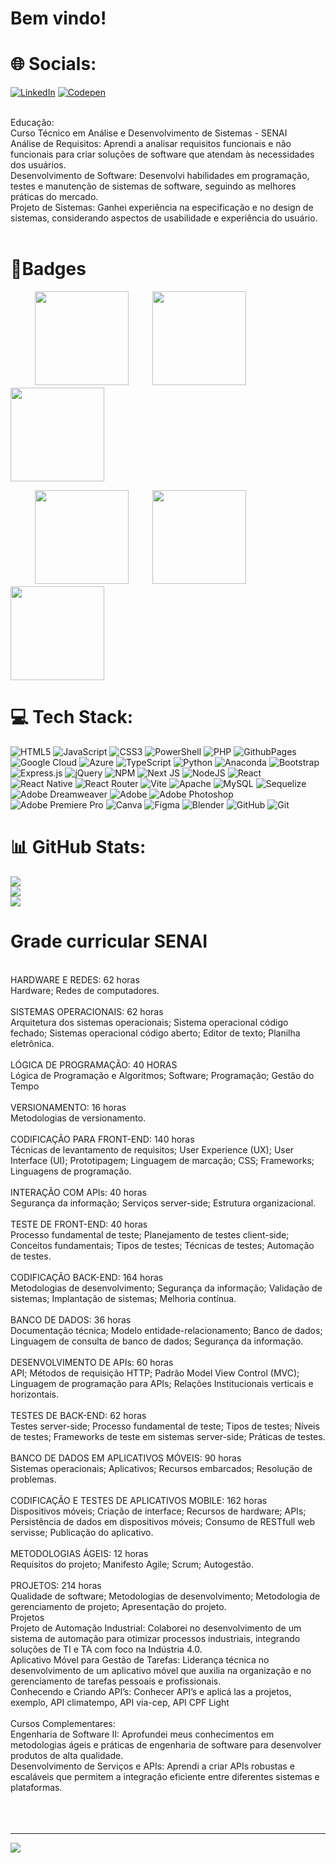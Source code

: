 #                                                                     Bem vindo!

# 🌐 Socials:
[![LinkedIn](https://img.shields.io/badge/LinkedIn-%230077B5.svg?logo=linkedin&logoColor=white)](https://linkedin.com/in/https://www.linkedin.com/in/gabriel-de-oliveira-rodrigues-39b318276/) [![Codepen](https://img.shields.io/badge/Codepen-000000?style=for-the-badge&logo=codepen&logoColor=white)](https://codepen.io/https://codepen.io/bmpvidmh-the-sans) 

<br>Educação:
<br>Curso Técnico em Análise e Desenvolvimento de Sistemas - SENAI
<br>Análise de Requisitos: Aprendi a analisar requisitos funcionais e não funcionais para criar soluções de software que atendam às necessidades dos usuários.<br>Desenvolvimento de Software: Desenvolvi habilidades em programação, testes e manutenção de sistemas de software, seguindo as melhores práticas do mercado.<br>Projeto de Sistemas: Ganhei experiência na especificação e no design de sistemas, considerando aspectos de usabilidade e experiência do usuário.
<br>
<br>

# 🏅Badges
ㅤㅤㅤ[<img src="https://cdn.qwiklabs.com/eyrbhXHgXHKYZFDqAbww8CGLzlYmIb8l9zWD3IZHmI4%3D" height="150"></a>](https://www.cloudskillsboost.google/public_profiles/3192e5c2-c28d-4add-a8cd-5fe99c747b78/badges/6560603)ㅤㅤㅤ[<img src="https://cdn.qwiklabs.com/FviWG7zqkyrY7cCjCHeaf6nfyVpOjelrIOdu65triDw%3D" height="150"></a>](https://www.cloudskillsboost.google/public_profiles/3192e5c2-c28d-4add-a8cd-5fe99c747b78/badges/5697501)ㅤㅤㅤ[<img src="https://cdn.qwiklabs.com/OT8k8pRRu%2ForDqpfuMIwyglzX14PyLPFHd2FNRS0Ifc%3D" height="150"></a>](https://www.cloudskillsboost.google/public_profiles/3192e5c2-c28d-4add-a8cd-5fe99c747b78/badges/5272077)

ㅤㅤㅤ[<img src="https://cdn.qwiklabs.com/6QsPX5Wdg0eHWFed3ZKTbX2c88yVFGgaWPlYt%2BJdp4Q%3D" height="150"></a>](https://www.cloudskillsboost.google/public_profiles/3192e5c2-c28d-4add-a8cd-5fe99c747b78/badges/5107142)ㅤㅤㅤ[<img src="https://cdn.qwiklabs.com/SOUHCWvev6HmfC5QztXJd%2BCkSK8%2B3WGWg%2BF%2Fww%2FfqXA%3D" height="150"></a>](https://www.cloudskillsboost.google/public_profiles/3192e5c2-c28d-4add-a8cd-5fe99c747b78/badges/4757337)ㅤㅤㅤ[<img src="https://cdn.qwiklabs.com/TbOoOcpQdNxRawSvSE3K5cbakxBmki8F%2FgjwN6yKY98%3D" height="150"></a>](https://www.cloudskillsboost.google/public_profiles/3192e5c2-c28d-4add-a8cd-5fe99c747b78/badges/4661276)
<br>

# 💻 Tech Stack:
![HTML5](https://img.shields.io/badge/html5-%23E34F26.svg?style=for-the-badge&logo=html5&logoColor=white) ![JavaScript](https://img.shields.io/badge/javascript-%23323330.svg?style=for-the-badge&logo=javascript&logoColor=%23F7DF1E) ![CSS3](https://img.shields.io/badge/css3-%231572B6.svg?style=for-the-badge&logo=css3&logoColor=white) ![PowerShell](https://img.shields.io/badge/PowerShell-%235391FE.svg?style=for-the-badge&logo=powershell&logoColor=white) ![PHP](https://img.shields.io/badge/php-%23777BB4.svg?style=for-the-badge&logo=php&logoColor=white) ![GithubPages](https://img.shields.io/badge/github%20pages-121013?style=for-the-badge&logo=github&logoColor=white) ![Google Cloud](https://img.shields.io/badge/GoogleCloud-%234285F4.svg?style=for-the-badge&logo=google-cloud&logoColor=white) ![Azure](https://img.shields.io/badge/azure-%230072C6.svg?style=for-the-badge&logo=microsoftazure&logoColor=white) ![TypeScript](https://img.shields.io/badge/typescript-%23007ACC.svg?style=for-the-badge&logo=typescript&logoColor=white) ![Python](https://img.shields.io/badge/python-3670A0?style=for-the-badge&logo=python&logoColor=ffdd54) ![Anaconda](https://img.shields.io/badge/Anaconda-%2344A833.svg?style=for-the-badge&logo=anaconda&logoColor=white) ![Bootstrap](https://img.shields.io/badge/bootstrap-%238511FA.svg?style=for-the-badge&logo=bootstrap&logoColor=white) ![Express.js](https://img.shields.io/badge/express.js-%23404d59.svg?style=for-the-badge&logo=express&logoColor=%2361DAFB) ![jQuery](https://img.shields.io/badge/jquery-%230769AD.svg?style=for-the-badge&logo=jquery&logoColor=white) ![NPM](https://img.shields.io/badge/NPM-%23CB3837.svg?style=for-the-badge&logo=npm&logoColor=white) ![Next JS](https://img.shields.io/badge/Next-black?style=for-the-badge&logo=next.js&logoColor=white) ![NodeJS](https://img.shields.io/badge/node.js-6DA55F?style=for-the-badge&logo=node.js&logoColor=white) ![React](https://img.shields.io/badge/react-%2320232a.svg?style=for-the-badge&logo=react&logoColor=%2361DAFB) ![React Native](https://img.shields.io/badge/react_native-%2320232a.svg?style=for-the-badge&logo=react&logoColor=%2361DAFB) ![React Router](https://img.shields.io/badge/React_Router-CA4245?style=for-the-badge&logo=react-router&logoColor=white) ![Vite](https://img.shields.io/badge/vite-%23646CFF.svg?style=for-the-badge&logo=vite&logoColor=white) ![Apache](https://img.shields.io/badge/apache-%23D42029.svg?style=for-the-badge&logo=apache&logoColor=white) ![MySQL](https://img.shields.io/badge/mysql-4479A1.svg?style=for-the-badge&logo=mysql&logoColor=white) ![Sequelize](https://img.shields.io/badge/Sequelize-52B0E7?style=for-the-badge&logo=Sequelize&logoColor=white) ![Adobe Dreamweaver](https://img.shields.io/badge/Adobe%20Dreamweaver-FF61F6.svg?style=for-the-badge&logo=Adobe%20Dreamweaver&logoColor=white) ![Adobe](https://img.shields.io/badge/adobe-%23FF0000.svg?style=for-the-badge&logo=adobe&logoColor=white) ![Adobe Photoshop](https://img.shields.io/badge/adobe%20photoshop-%2331A8FF.svg?style=for-the-badge&logo=adobe%20photoshop&logoColor=white) ![Adobe Premiere Pro](https://img.shields.io/badge/Adobe%20Premiere%20Pro-9999FF.svg?style=for-the-badge&logo=Adobe%20Premiere%20Pro&logoColor=white) ![Canva](https://img.shields.io/badge/Canva-%2300C4CC.svg?style=for-the-badge&logo=Canva&logoColor=white) ![Figma](https://img.shields.io/badge/figma-%23F24E1E.svg?style=for-the-badge&logo=figma&logoColor=white) ![Blender](https://img.shields.io/badge/blender-%23F5792A.svg?style=for-the-badge&logo=blender&logoColor=white) ![GitHub](https://img.shields.io/badge/github-%23121011.svg?style=for-the-badge&logo=github&logoColor=white) ![Git](https://img.shields.io/badge/git-%23F05033.svg?style=for-the-badge&logo=git&logoColor=white)
# 📊 GitHub Stats:
![](https://github-readme-stats.vercel.app/api?username=oliveeira2610&theme=dark&hide_border=false&include_all_commits=false&count_private=false)<br/>
![](https://github-readme-streak-stats.herokuapp.com/?user=oliveeira2610&theme=dark&hide_border=false)<br/>
![](https://github-readme-stats.vercel.app/api/top-langs/?username=oliveeira2610&theme=dark&hide_border=false&include_all_commits=false&count_private=false&layout=compact)

# Grade curricular SENAI
<br>HARDWARE E REDES: 62 horas
<br>Hardware; Redes de computadores.
<br>
<br>SISTEMAS OPERACIONAIS: 62 horas
<br>Arquitetura dos sistemas operacionais; Sistema operacional código fechado; Sistemas operacional código aberto; Editor de texto; Planilha eletrônica.
<br>
<br>LÓGICA DE PROGRAMAÇÃO: 40 HORAS<br>Lógica de Programação e Algoritmos; Software; Programação; Gestão do Tempo
<br>
<br>VERSIONAMENTO: 16 horas
<br>Metodologias de versionamento.
<br>
<br>CODIFICAÇÃO PARA FRONT-END: 140 horas
<br>Técnicas de levantamento de requisitos; User Experience (UX); User Interface (UI); Prototipagem; Linguagem de marcação; CSS; Frameworks; Linguagens de programação.<br>
<br>INTERAÇÃO COM APIs: 40 horas<br>Segurança da informação; Serviços server-side; Estrutura organizacional.
<br>
<br>TESTE DE FRONT-END: 40 horas
<br>Processo fundamental de teste; Planejamento de testes client-side; Conceitos fundamentais; Tipos de testes; Técnicas de testes; Automação de testes.
<br>
<br>CODIFICAÇÃO BACK-END: 164 horas
<br>Metodologias de desenvolvimento; Segurança da informação; Validação de sistemas; Implantação de sistemas; Melhoria contínua.
<br>
<br>BANCO DE DADOS: 36 horas
<br>Documentação técnica; Modelo entidade-relacionamento; Banco de dados; Linguagem de consulta de banco de dados; Segurança da informação.
<br>
<br>DESENVOLVIMENTO DE APIs: 60 horas
<br>API; Métodos de requisição HTTP; Padrão Model View Control (MVC); Linguagem de programação para APIs; Relações Institucionais verticais e horizontais.
<br>
<br>TESTES DE BACK-END: 62 horas
<br>Testes server-side; Processo fundamental de teste; Tipos de testes; Níveis de testes; Frameworks de teste em sistemas server-side; Práticas de testes.
<br>
<br>BANCO DE DADOS EM APLICATIVOS MÓVEIS: 90 horas
<br>Sistemas operacionais; Aplicativos; Recursos embarcados; Resolução de problemas.
<br>
<br>CODIFICAÇÃO E TESTES DE APLICATIVOS MOBILE: 162 horas
<br>Dispositivos móveis; Criação de interface; Recursos de hardware; APIs; Persistência de dados em dispositivos móveis; Consumo de RESTfull web servisse; Publicação do aplicativo.
<br>
<br>METODOLOGIAS ÁGEIS: 12 horas
<br>Requisitos do projeto; Manifesto Agile; Scrum; Autogestão.
<br>
<br>PROJETOS: 214 horas<br>Qualidade de software; Metodologias de desenvolvimento; Metodologia de gerenciamento de projeto; Apresentação do projeto.
<br>Projetos
<br>Projeto de Automação Industrial: Colaborei no desenvolvimento de um sistema de automação para otimizar processos industriais, integrando soluções de TI e TA com foco na Indústria 4.0.
<br>Aplicativo Móvel para Gestão de Tarefas: Liderança técnica no desenvolvimento de um aplicativo móvel que auxilia na organização e no gerenciamento de tarefas pessoais e profissionais.
<br>Conhecendo e Criando API’s: Conhecer API’s e aplicá las a projetos, exemplo, API climatempo, API via-cep, API CPF Light  
<br>Cursos Complementares:
<br>Engenharia de Software II: Aprofundei meus conhecimentos em metodologias ágeis e práticas de engenharia de software para desenvolver produtos de alta qualidade.<br>Desenvolvimento de Serviços e APIs: Aprendi a criar APIs robustas e escaláveis que permitem a integração eficiente entre diferentes sistemas e plataformas.
<br>
<br>
<br>
<br>

---

[![](https://visitcount.itsvg.in/api?id=oliveeira2610&icon=0&color=0)](https://visitcount.itsvg.in)


